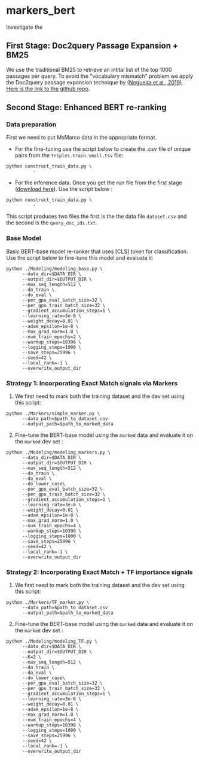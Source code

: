 # markers_bert

Investigate the 

## First Stage: Doc2query Passage Expansion + BM25
We use the traditional BM25 to retrieve an intital list of the top 1000 passages per query. To avoid the "vocabulary mismatch" problem we apply the Doc2query passage expansion technique by [(Nogueira et al., 2019)](https://arxiv.org/pdf/1904.08375.pdf). [Here is the link to the github repo](https://github.com/nyu-dl/dl4ir-doc2query).

## Second Stage: Enhanced BERT re-ranking
### Data preparation
First we need to put MsMarco data in the appropriate format. 
- For the fine-tuning use the script below to create the .csv file of unique pairs from the ```triples.train.small.tsv``` file: 
```
python construct_train_data.py \
          -
```

- For the inference data. Once you get the run file from the first stage ([download here](https://drive.google.com/file/d/1uW2JF5aXDTjlKUnMQttXrCPo5pqjEphk/view?usp=sharing)). Use the script below :
```
python construct_train_data.py \
          -
```
This script produces two files the first is the the data file ```dataset.csv``` and the second is the ```query_doc_ids.txt```. 
### Base Model
Basic BERT-base model re-ranker that uses \[CLS\] token for classification. Use the script below to fine-tune this model and evaluate it:
```
python ./Modeling/modeling_base.py \
      --data_dir=$DATA_DIR \
      --output_dir=$OUTPUT_DIR \
      --max_seq_length=512 \
      --do_train \
      --do_eval \
      --per_gpu_eval_batch_size=32 \
      --per_gpu_train_batch_size=32 \
      --gradient_accumulation_steps=1 \
      --learning_rate=3e-6 \
      --weight_decay=0.01 \
      --adam_epsilon=1e-8 \
      --max_grad_norm=1.0 \
      --num_train_epochs=2 \
      --warmup_steps=10398 \
      --logging_steps=1000 \
      --save_steps=25996 \
      --seed=42 \
      --local_rank=-1 \
      --overwrite_output_dir
```

### Strategy 1: Incorporating Exact Match signals via Markers
1. We first need to mark both the training dataset and the dev set using this script: 
```
python ./Markers/simple_marker.py \
      --data_path=$path_to_dataset.csv
      --output_path=$path_to_marked_data
```
2. Fine-tune the BERT-base model using the ```marked```  data and evaluate it on the ```marked``` dev set :
```
python ./Modeling/modeling_markers.py \
      --data_dir=$DATA_DIR \
      --output_dir=$OUTPUT_DIR \
      --max_seq_length=512 \
      --do_train \
      --do_eval \
      --do_lower_case\
      --per_gpu_eval_batch_size=32 \
      --per_gpu_train_batch_size=32 \
      --gradient_accumulation_steps=1 \
      --learning_rate=3e-6 \
      --weight_decay=0.01 \
      --adam_epsilon=1e-8 \
      --max_grad_norm=1.0 \
      --num_train_epochs=4 \
      --warmup_steps=10398 \
      --logging_steps=1000 \
      --save_steps=25996 \
      --seed=42 \
      --local_rank=-1 \
      --overwrite_output_dir
```

### Strategy 2: Incorporating Exact Match + TF importance signals 
1. We first need to mark both the training dataset and the dev set using this script: 
```
python ./Markers/TF_marker.py \
      --data_path=$path_to_dataset.csv
      --output_path=$path_to_marked_data
```
2. Fine-tune the BERT-base model using the ```marked```  data and evaluate it on the ```marked``` dev set :
```
python ./Modeling/modeling_TF.py \
      --data_dir=$DATA_DIR \
      --output_dir=$OUTPUT_DIR \
      --K=2 \
      --max_seq_length=512 \
      --do_train \
      --do_eval \
      --do_lower_case\
      --per_gpu_eval_batch_size=32 \
      --per_gpu_train_batch_size=32 \
      --gradient_accumulation_steps=1 \
      --learning_rate=3e-6 \
      --weight_decay=0.01 \
      --adam_epsilon=1e-8 \
      --max_grad_norm=1.0 \
      --num_train_epochs=4 \
      --warmup_steps=10398 \
      --logging_steps=1000 \
      --save_steps=25996 \
      --seed=42 \
      --local_rank=-1 \
      --overwrite_output_dir
```


